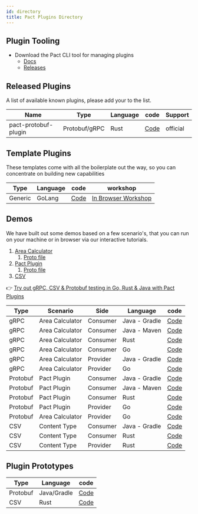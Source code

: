 ```yaml
---
id: directory
title: Pact Plugins Directory
---
```



## Plugin Tooling

- Download the Pact CLI tool for managing plugins
  - [Docs](https://docs.pact.io/implementation_guides/pact_plugins/cli)
  - [Releases](https://github.com/pact-foundation/pact-plugins/releases?q=pact+plugin+cli&expanded=true)

## Released Plugins

A list of available known plugins, please add your to the list.

|Name | Type   |  Language |  code | Support |
|---|---|---|---|---|
|pact-protobuf-plugin| Protobuf/gRPC  | Rust | [Code](https://github.com/pactflow/pact-protobuf-plugin)| official |

## Template Plugins

These templates come with all the boilerplate out the way, so you can concentrate on building new capabilities

| Type   |  Language |  code | workshop |
|---|---|---|---|
| Generic  | GoLang | [Code](https://github.com/pact-foundation/pact-plugin-template-golang)| [In Browser Workshop](https://killercoda.com/pactflow/scenario/create-a-plugin) |

## Demos

We have built out some demos based on a few scenario's, that you can run on your machine or in browser via our interactive tutorials.

1. [Area Calculator](https://github.com/pact-foundation/pact-plugins/tree/main/examples/gRPC/area_calculator)
   1. [Proto file](https://github.com/pact-foundation/pact-plugins/blob/main/examples/gRPC/area_calculator/proto/area_calculator.proto)
2. [Pact Plugin](https://github.com/pact-foundation/pact-plugins/tree/main/examples/protobuf)
   1. [Proto file](https://github.com/pact-foundation/pact-plugins/blob/main/proto/plugin.proto)
3. [CSV](https://github.com/pact-foundation/pact-plugins/tree/main/examples/csv)

👉 [Try out gRPC, CSV & Protobuf testing in Go, Rust & Java with Pact Plugins](https://killercoda.com/safdotdev/course/safacoda/grpc_quick_start)
  
|Type   | Scenario   | Side | Language | code |
|---|---|---|---|---|
|gRPC   |Area Calculator   | Consumer  |  Java - Gradle  | [Code](https://github.com/pact-foundation/pact-plugins/tree/main/examples/gRPC/area_calculator/consumer-jvm) |
|gRPC   |Area Calculator   | Consumer  |  Java - Maven | [Code](https://github.com/pact-foundation/pact-plugins/tree/main/examples/gRPC/area_calculator/consumer-maven)  |
|gRPC   |Area Calculator   | Consumer  |  Rust  | [Code](https://github.com/pact-foundation/pact-plugins/tree/main/examples/gRPC/area_calculator/consumer-rust)  |
|gRPC   |Area Calculator   | Consumer  |  Go  | [Code](https://github.com/pact-foundation/pact-plugins/tree/main/examples/gRPC/area_calculator/consumer-go)  |
|gRPC   |Area Calculator   | Provider  |  Java - Gradle   | [Code](https://github.com/pact-foundation/pact-plugins/tree/main/examples/gRPC/area_calculator/consumer-jvm)  |
|gRPC   |Area Calculator   | Provider  |  Go  | [Code](https://github.com/pact-foundation/pact-plugins/tree/main/examples/gRPC/area_calculator/provider-go) |
|Protobuf   |Pact Plugin   | Consumer  |  Java - Gradle  | [Code](https://github.com/pact-foundation/pact-plugins/tree/main/examples/protobuf/protobuf-consumer-jvm)  |
|Protobuf   |Pact Plugin    | Consumer  |  Java - Maven | [Code](https://github.com/pact-foundation/pact-plugins/tree/main/examples/protobuf/protobuf-consumer-maven) |
|Protobuf   |Pact Plugin    | Consumer  |  Rust  | [Code](https://github.com/pact-foundation/pact-plugins/tree/main/examples/protobuf/protobuf-consumer-rust) |
|Protobuf   |Pact Plugin    | Provider  |  Go  | [Code](https://github.com/pact-foundation/pact-plugins/tree/main/examples/protobuf/protobuf-provider)  |
|Protobuf   |Area Calculator   | Provider  |  Go  | [Code](https://github.com/pact-foundation/pact-plugins/tree/main/examples/protobuf/area_calculator_example/consumer)  |
|CSV   |Content Type   | Consumer  |  Java - Gradle  | [Code](https://github.com/pact-foundation/pact-plugins/tree/main/examples/csv/csv-consumer-jvm)  |
|CSV   |Content Type     | Consumer  |  Rust  | [Code](https://github.com/pact-foundation/pact-plugins/tree/main/examples/csv/csv-consumer-rust) |
|CSV   |Content Type     | Provider  |  Rust  | [Code](https://github.com/pact-foundation/pact-plugins/tree/main/examples/csv/csv-provider) |

## Plugin Prototypes

|Type   |  Language |  code |
|---|---|---|
| Protobuf  | Java/Gradle  | [Code](https://docs.pact.io/implementation_guides/pact_plugins/plugins/protobuf)|
| CSV  | Rust  | [Code](https://github.com/pact-foundation/pact-plugins/tree/main/plugins/csv) |
